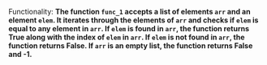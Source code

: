 Functionality: **The function `func_1` accepts a list of elements `arr` and an element `elem`. It iterates through the elements of `arr` and checks if `elem` is equal to any element in `arr`. If `elem` is found in `arr`, the function returns True along with the index of `elem` in `arr`. If `elem` is not found in `arr`, the function returns False. If `arr` is an empty list, the function returns False and -1.**